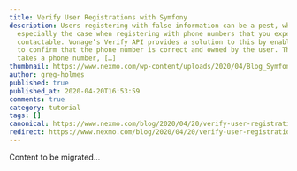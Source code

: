 ```yaml
---
title: Verify User Registrations with Symfony
description: Users registering with false information can be a pest, which is
  especially the case when registering with phone numbers that you expect to be
  contactable. Vonage’s Verify API provides a solution to this by enabling you
  to confirm that the phone number is correct and owned by the user. The API
  takes a phone number, […]
thumbnail: https://www.nexmo.com/wp-content/uploads/2020/04/Blog_Symfony_Verify_1200x600.png
author: greg-holmes
published: true
published_at: 2020-04-20T16:53:59
comments: true
category: tutorial
tags: []
canonical: https://www.nexmo.com/blog/2020/04/20/verify-user-registrations-with-symfony-dr
redirect: https://www.nexmo.com/blog/2020/04/20/verify-user-registrations-with-symfony-dr
---
```

Content to be migrated...